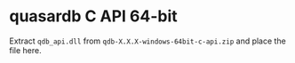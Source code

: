 quasardb C API 64-bit
=====================

Extract `qdb_api.dll` from `qdb-X.X.X-windows-64bit-c-api.zip` and place the file here.
